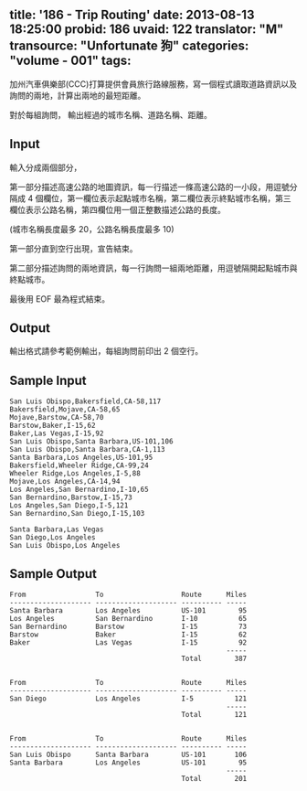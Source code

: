 title: '186 - Trip Routing'
date: 2013-08-13 18:25:00
probid: 186
uvaid: 122
translator: "M"
transource: "Unfortunate 狗"
categories: "volume - 001"
tags:
---

加州汽車俱樂部(CCC)打算提供會員旅行路線服務，寫一個程式讀取道路資訊以及詢問的兩地，計算出兩地的最短距離。

對於每組詢問， 輸出經過的城市名稱、道路名稱、距離。

<!-- more -->

## Input ##
 
輸入分成兩個部分，

第一部分描述高速公路的地圖資訊，每一行描述一條高速公路的一小段，用逗號分隔成 4 個欄位，第一欄位表示起點城市名稱，第二欄位表示終點城市名稱，第三欄位表示公路名稱，第四欄位用一個正整數描述公路的長度。

(城市名稱長度最多 20，公路名稱長度最多 10)

第一部分直到空行出現，宣告結束。

第二部分描述詢問的兩地資訊，每一行詢問一組兩地距離，用逗號隔開起點城市與終點城市。

最後用 EOF 最為程式結束。

## Output ##

輸出格式請參考範例輸出，每組詢問前印出 2 個空行。

## Sample Input ##

	San Luis Obispo,Bakersfield,CA-58,117
	Bakersfield,Mojave,CA-58,65
	Mojave,Barstow,CA-58,70
	Barstow,Baker,I-15,62
	Baker,Las Vegas,I-15,92
	San Luis Obispo,Santa Barbara,US-101,106
	San Luis Obispo,Santa Barbara,CA-1,113
	Santa Barbara,Los Angeles,US-101,95
	Bakersfield,Wheeler Ridge,CA-99,24
	Wheeler Ridge,Los Angeles,I-5,88
	Mojave,Los Angeles,CA-14,94
	Los Angeles,San Bernardino,I-10,65
	San Bernardino,Barstow,I-15,73
	Los Angeles,San Diego,I-5,121
	San Bernardino,San Diego,I-15,103

	Santa Barbara,Las Vegas
	San Diego,Los Angeles
	San Luis Obispo,Los Angeles
 
## Sample Output ##

	From                 To                   Route      Miles
	-------------------- -------------------- ---------- -----
	Santa Barbara        Los Angeles          US-101        95
	Los Angeles          San Bernardino       I-10          65
	San Bernardino       Barstow              I-15          73
	Barstow              Baker                I-15          62
	Baker                Las Vegas            I-15          92
	                                                     -----
	                                          Total        387


	From                 To                   Route      Miles
	-------------------- -------------------- ---------- -----
	San Diego            Los Angeles          I-5          121
	                                                     -----
	                                          Total        121


	From                 To                   Route      Miles
	-------------------- -------------------- ---------- -----
	San Luis Obispo      Santa Barbara        US-101       106
	Santa Barbara        Los Angeles          US-101        95 
	                                                     -----
	                                          Total        201
